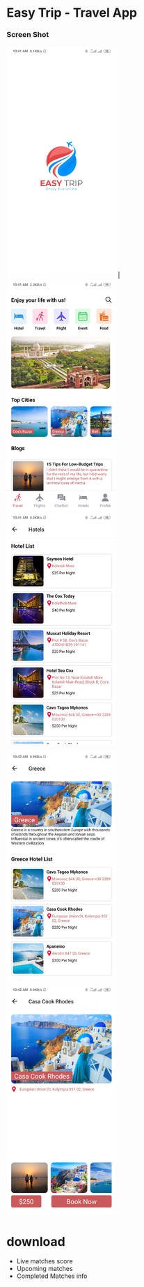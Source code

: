 # Easy Trip - Travel App 
### Screen Shot

<img src="https://github.com/RezaulRaaz/trave-app-react-native/blob/master/assets/app_screen_shot/splash_screen.jpg" width="50%"> | <img src="https://github.com/RezaulRaaz/trave-app-react-native/blob/master/assets/app_screen_shot/home.jpg" width="50%">
<img src="https://github.com/RezaulRaaz/trave-app-react-native/blob/master/assets/app_screen_shot/hotel_list.jpg" width="50%">



<img src="https://github.com/RezaulRaaz/trave-app-react-native/blob/master/assets/app_screen_shot/hotel_single.jpg" width="50%">

<img src="https://github.com/RezaulRaaz/trave-app-react-native/blob/master/assets/app_screen_shot/details.jpg" width="50%">

# download
  - Live matches score
  - Upcoming matches
  - Completed Matches info

